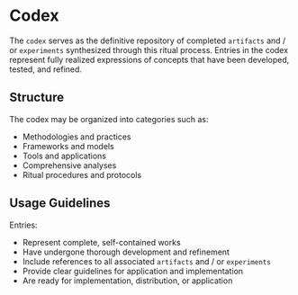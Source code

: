 # Codex

The `codex` serves as the definitive repository of completed `artifacts` and / or `experiments` synthesized through this ritual process. Entries in the codex represent fully realized expressions of concepts that have been developed, tested, and refined.

## Structure

The codex may be organized into categories such as:

- Methodologies and practices
- Frameworks and models
- Tools and applications
- Comprehensive analyses
- Ritual procedures and protocols

## Usage Guidelines

Entries:
- Represent complete, self-contained works
- Have undergone thorough development and refinement
- Include references to all associated `artifacts` and / or `experiments`
- Provide clear guidelines for application and implementation
- Are ready for implementation, distribution, or application